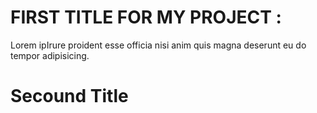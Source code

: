 # FIRST TITLE FOR MY PROJECT :

Lorem ipIrure proident esse officia nisi anim quis magna deserunt eu do tempor adipisicing. 

# Secound Title